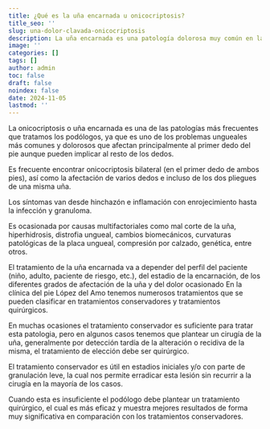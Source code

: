 ```yaml
---
title: ¿Qué es la uña encarnada u onicocriptosis?
title_seo: ''
slug: una-dolor-clavada-onicocriptosis
description: La uña encarnada es una patología dolorosa muy común en la población, suele cursar con inflamación e infección. En los primeros Emaestadios se puede tratar de manera conservadora pero hay casos en la que la cirugía es solución definitiva al problema...
image: ''
categories: []
tags: []
author: admin
toc: false
draft: false
noindex: false
date: 2024-11-05
lastmod: ''
---
```

La onicocriptosis o uña encarnada es una de las patologías más frecuentes que tratamos los podólogos, ya que es uno de los problemas ungueales más comunes y dolorosos que afectan principalmente al primer dedo del pie aunque pueden implicar al resto de los dedos.

Es frecuente encontrar onicocriptosis bilateral (en el primer dedo de ambos pies), así como la afectación de varios dedos e incluso de los dos pliegues de una misma uña.

Los síntomas van desde hinchazón e inflamación con enrojecimiento hasta la infección y granuloma.

Es ocasionada por causas multifactoriales como mal corte de la uña, hiperhidrosis, distrofia ungueal, cambios biomecánicos, curvaturas patológicas de la placa ungueal, compresión por calzado, genética, entre otros.

El tratamiento de la uña encarnada va a depender del perfil del paciente (niño, adulto, paciente de riesgo, etc.), del estadio de la encarnación, de los diferentes grados de afectación de la uña y del dolor ocasionado En la clínica del pie López del Amo tenemos numerosos tratamientos que se pueden clasificar en tratamientos conservadores y tratamientos quirúrgicos.

En muchas ocasiones el tratamiento conservador es suficiente para tratar esta patologia, pero en algunos casos tenemos que plantear un cirugía de la uña, generalmente por detección tardía de la alteración o recidiva de la misma, el tratamiento de elección debe ser quirúrgico.

El tratamiento conservador es útil en estadios iniciales y/o con parte de granulación leve, la cual nos permite erradicar esta lesión sin recurrir a la cirugía en la mayoría de los casos.

Cuando esta es insuficiente el podólogo debe plantear un tratamiento quirúrgico, el cual es más eficaz y muestra mejores resultados de forma muy significativa en comparación con los tratamientos conservadores.
